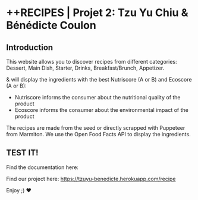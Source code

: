 # ++RECIPES | Projet 2: Tzu Yu Chiu & Bénédicte Coulon

## Introduction

This website allows you to discover recipes from different categories:
Dessert,
Main Dish,
Starter,
Drinks,
Breakfast/Brunch,
Appetizer.

& will display the ingredients with the best Nutriscore (A or B) and Ecoscore (A or B):

- Nutriscore informs the consumer about the nutritional quality of the product
- Ecoscore informs the consumer about the environmental impact of the product

The recipes are made from the seed or directly scrapped with Puppeteer from Marmiton.
We use the Open Food Facts API to display the ingredients.

## TEST IT!

Find the documentation here:

Find our project here: https://tzuyu-benedicte.herokuapp.com/recipe

Enjoy ;) :heart:
